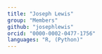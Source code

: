 ```yaml
---
title: "Joseph Lewis"
group: "Members"
github: "josephlewis"
orcid: "0000-0002-0477-1756"
languages: "R, (Python)"
---
```

